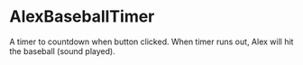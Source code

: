 # AlexBaseballTimer
A timer to countdown when button clicked. When timer runs out, Alex will hit the baseball (sound played).
